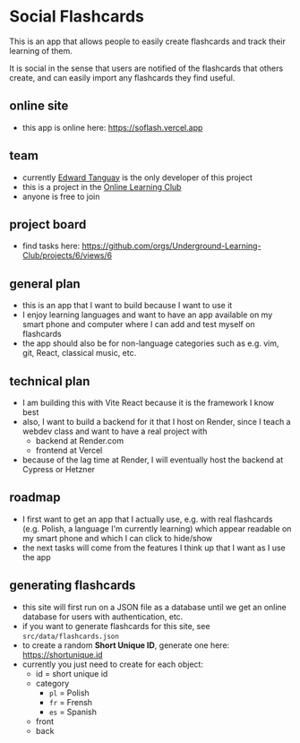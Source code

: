 # Social Flashcards

This is an app that allows people to easily create flashcards and track their learning of them.

It is social in the sense that users are notified of the flashcards that others create, and can easily import any flashcards they find useful.

## online site

- this app is online here: https://soflash.vercel.app

## team

- currently [Edward Tanguay](https://github.com/edwardtanguay) is the only developer of this project
- this is a project in the [Online Learning Club](https://github.com/Underground-Learning-Club)
- anyone is free to join

## project board

- find tasks here: https://github.com/orgs/Underground-Learning-Club/projects/6/views/6

## general plan

- this is an app that I want to build because I want to use it
- I enjoy learning languages and want to have an app available on my smart phone and computer where I can add and test myself on flashcards
- the app should also be for non-language categories such as e.g. vim, git, React, classical music, etc. 

## technical plan

- I am building this with Vite React because it is the framework I know best
- also, I want to build a backend for it that I host on Render, since I teach a webdev class and want to have a real project with 
  - backend at Render.com
  - frontend at Vercel
- because of the lag time at Render, I will eventually host the backend at Cypress or Hetzner

## roadmap

- I first want to get an app that I actually use, e.g. with real flashcards (e.g. Polish, a language I'm currently learning) which appear readable on my smart phone and which I can click to hide/show
- the next tasks will come from the features I think up that I want as I use the app

## generating flashcards

- this site will first run on a JSON file as a database until we get an online database for users with authentication, etc.
- if you want to generate flashcards for this site, see `src/data/flashcards.json`
- to create a random **Short Unique ID**, generate one here: https://shortunique.id
- currently you just need to create for each object:
  - id = short unique id
  - category
    - `pl` = Polish
    - `fr` = Frensh
    - `es` = Spanish
  - front
  - back
